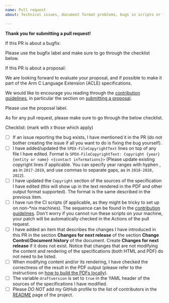 ```yaml
---
name: Pull request
about: Technical issues, document format problems, bugs in scripts or feature proposal.

---
```


<!-- SPDX-FileCopyrightText: Copyright 2021-2022 Arm Limited and/or its affiliates <open-source-office@arm.com> -->
<!-- SPDX-License-Identifier: Apache-2.0 -->

**Thank you for submitting a pull request!**

If this PR is about a bugfix:

Please use the bugfix label and make sure to go through the checklist below.

If this PR is about a proposal:

We are looking forward to evaluate your proposal, and if possible to
make it part of the Arm C Language Extension (ACLE) specifications.

We would like to encourage you reading through the [contribution
guidelines](https://github.com/ARM-software/acle/blob/main/CONTRIBUTING.md), in particular the section on [submitting
a proposal](https://github.com/ARM-software/acle/blob/main/CONTRIBUTING.md#proposals-for-new-content).

Please use the proposal label.

As for any pull request, please make sure to go through the below
checklist.

Checklist: (mark with ``X`` those which apply)

* [ ] If an issue reporting the bug exists, I have mentioned it in the
      PR (do not bother creating the issue if all you want to do is
      fixing the bug yourself).
* [ ] I have added/updated the `SPDX-FileCopyrightText` lines on top
      of any file I have edited. Format is `SPDX-FileCopyrightText:
      Copyright {year} {entity or name} <{contact informations}>`
      (Please update existing copyright lines if applicable. You can
      specify year ranges with hyphen , as in `2017-2019`, and use
      commas to separate gaps, as in `2018-2020, 2022`).
* [ ] I have updated the `Copyright` section of the sources of the
      specification I have edited (this will show up in the text
      rendered in the PDF and other output format supported). The
      format is the same described in the previous item.
* [ ] I have run the CI scripts (if applicable, as they might be
      tricky to set up on non-*nix machines). The sequence can be
      found in the [contribution
      guidelines](https://github.com/ARM-software/acle/blob/main/CONTRIBUTING.md#continuous-integration). Don't
      worry if you cannot run these scripts on your machine, your
      patch will be automatically checked in the Actions of the pull
      request.
* [ ] I have added an item that describes the changes I have
      introduced in this PR in the section **Changes for next
      release** of the section **Change Control**/**Document history**
      of the document. Create **Changes for next release** if it does
      not exist. Notice that changes that are not modifying the
      content and rendering of the specifications (both HTML and PDF)
      do not need to be listed.
* [ ] When modifying content and/or its rendering, I have checked the
      correctness of the result in the PDF output (please refer to the
      instructions on [how to build the PDFs
      locally](https://github.com/ARM-software/acle/blob/main/CONTRIBUTING.md#continuous-integration)).
* [ ] The variable `draftversion` is set to `true` in the YAML header
      of the sources of the specifications I have modified.
* [ ] Please *DO NOT* add my GitHub profile to the list of contributors
      in the [README](https://github.com/ARM-software/acle/blob/main/README.md#contributors-) page of the project.
